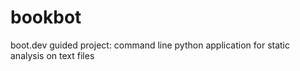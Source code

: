 # bookbot

boot.dev guided project: command line python application for static analysis on text files
